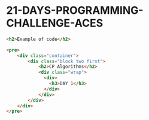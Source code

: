# 21-DAYS-PROGRAMMING-CHALLENGE-ACES
```html
<h2>Example of code</h2>

<pre>
    <div class="container">
        <div class="block two first">
            <h2>CP Algorithms</h2>
            <div class="wrap">
              <div>
                <h3>DAY 1</h3>
              </div>
            </div>
        </div>
    </div>
</pre>
```


